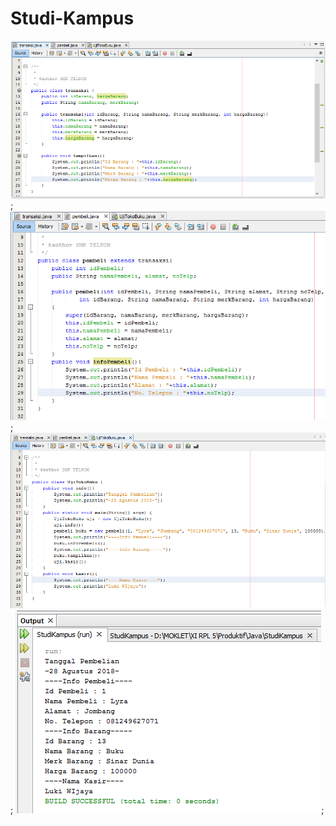 # Studi-Kampus
![alt text](https://github.com/lyrahrtn/Studi-Kampus/blob/master/transaksi.PNG);
![alt text](https://github.com/lyrahrtn/Studi-Kampus/blob/master/pembeli.PNG);
![alt text](https://github.com/lyrahrtn/Studi-Kampus/blob/master/uji.PNG);
![alt text](https://github.com/lyrahrtn/Studi-Kampus/blob/master/running.PNG);
